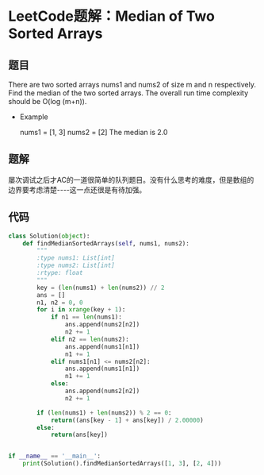 # LeetCode题解：Median of Two Sorted Arrays

## 题目

There are two sorted arrays nums1 and nums2 of size m and n respectively. Find the median of the two sorted arrays. The overall run time complexity should be O(log (m+n)).

-   Example

    nums1 = [1, 3] nums2 = [2] The median is 2.0

## 题解

屡次调试之后才AC的一道很简单的队列题目。没有什么思考的难度，但是数组的边界要考虑清楚----这一点还很是有待加强。

## 代码

```python
class Solution(object):
    def findMedianSortedArrays(self, nums1, nums2):
        """
        :type nums1: List[int]
        :type nums2: List[int]
        :rtype: float
        """
        key = (len(nums1) + len(nums2)) // 2
        ans = []
        n1, n2 = 0, 0
        for i in xrange(key + 1):
            if n1 == len(nums1):
                ans.append(nums2[n2])
                n2 += 1
            elif n2 == len(nums2):
                ans.append(nums1[n1])
                n1 += 1
            elif nums1[n1] <= nums2[n2]:
                ans.append(nums1[n1])
                n1 += 1
            else:
                ans.append(nums2[n2])
                n2 += 1

        if (len(nums1) + len(nums2)) % 2 == 0:
            return((ans[key - 1] + ans[key]) / 2.00000)
        else:
            return(ans[key])


if __name__ == '__main__':
    print(Solution().findMedianSortedArrays([1, 3], [2, 4]))
```
